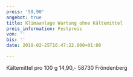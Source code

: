 ```yaml
---
preis: '59,90'
angebot: true
title: Klimaanlage Wartung ohne Kältemittel
preis_information: Festpreis
von: ''
bis: ''
date: 2019-02-25T16:47:22.000+01:00

---
```

Kältemittel pro 100 g 14,90,- 58730 Fröndenberg